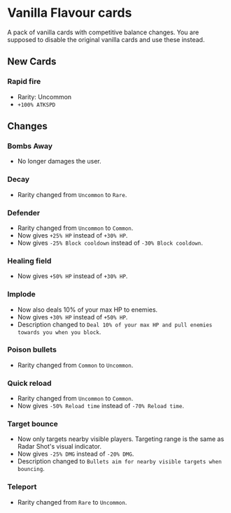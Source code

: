 # Vanilla Flavour cards

A pack of vanilla cards with competitive balance changes. You are supposed to disable the original vanilla cards and use these instead.

## New Cards

### Rapid fire

- Rarity: Uncommon
- `+100% ATKSPD`

## Changes

### Bombs Away

- No longer damages the user.

### Decay

- Rarity changed from `Uncommon` to `Rare`.

### Defender

- Rarity changed from `Uncommon` to `Common`.
- Now gives `+25% HP` instead of `+30% HP`.
- Now gives `-25% Block cooldown` instead of `-30% Block cooldown`.

### Healing field

- Now gives `+50% HP` instead of `+30% HP`.

### Implode

- Now also deals 10% of your max HP to enemies.
- Now gives `+30% HP` instead of `+50% HP`.
- Description changed to `Deal 10% of your max HP and pull enemies towards you when you block`.

### Poison bullets

- Rarity changed from `Common` to `Uncommon`.

### Quick reload

- Rarity changed from `Uncommon` to `Common`.
- Now gives `-50% Reload time` instead of `-70% Reload time`.

### Target bounce

- Now only targets nearby visible players. Targeting range is the same as Radar Shot's visual indicator.
- Now gives `-25% DMG` instead of `-20% DMG`.
- Description changed to `Bullets aim for nearby visible targets when bouncing`.

### Teleport

- Rarity changed from `Rare` to `Uncommon`.